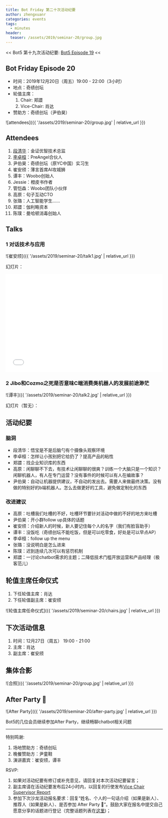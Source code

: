 ```yaml
---
title: Bot Friday 第二十次活动纪要
author: zhengxuanr
categories: events
tags:
  - minutes
header:
  teaser: /assets/2019/seminar-20/group.jpg
---
```


<< Bot5 第十九次活动纪要: [Bot5 Episode 19](https://bot5.ml/events/seminar-minutes-19) <<

## Bot Friday Episode 20

- 时间：2019年12月20日（周五）19:00 - 22:00（3小时）
- 地点：奇绩创坛
- 轮值主席：
    1. Chair: 郑譞
    1. Vice-Chair: 肖达
- 赞助方：奇绩创坛（尹伯昊）

![attendees]({{ '/assets/2019/seminar-20/group.jpg' | relative_url }})

## Attendees

1. [段清华](/people/qhduan)：金证优智技术总监
1. [李卓桓](/people/huan/)：PreAngel合伙人
1. 尹伯昊：奇绩创坛（原YC中国）实习生
1. 崔安颀：薄言首席AI攻城狮
1. 谭丰：Woobo创始人
1. Jessie：橙皮书作者
1. 管恺森：Woobo团队小伙伴
1. 高原：句子互动CTO
1. 张璐：人工智能学生……
1. 郑譞：伽利略资本
1. 陈璞：曼哈顿消毒创始人

## Talks

### 1 对话技术与应用

![崔安颀]({{ '/assets/2019/seminar-20/talk1.jpg' | relative_url }})

幻灯片：

<div class="video-container" style="
    position: relative;
    padding-bottom:56.25%;
    padding-top:30px;
    height:0;
    overflow:hidden;
">
  <iframe
    src='{{ '/assets/js/viewer-js/#/assets/2019/seminar-20/talk1.pdf' | relative_url }}'
    width='560'
    height='315'
    allowfullscreen
    webkitallowfullscreen
    frameborder="0"
    style="
      position: absolute;
      top:0;
      left:0;
      width:100%;
      height:100%;
    "
  ></iframe>
</div>

### 2 Jibo和Cozmo之死是否意味C端消费类机器人的发展前途渺茫

![谭丰]({{ '/assets/2019/seminar-20/talk2.jpg' | relative_url }})

幻灯片（暂无）：

## 活动纪要

### 脑洞

- 段清华：悟宝是不是后脑勺有个摄像头观察环境
- 李卓桓：怎样让小孩别把它给扔了？提高产品的粘性
- 郑譞：找企业知识库的东西
- 高原：闲聊聊不下去，有技术让闲聊聊的很爽？训练一个大脑只是一个知识？闲聊机器人，有人在专门运营？没有事件的时候可以有人在编故事？
- 尹伯昊：自动让机器提供建议，不自动的发出去。需要人来做最终决策。没有做的特别好的b端机器人。怎么去做更好的工具，避免做定制化的东西

### 改进建议

- 高原：吐槽我们吐槽的不好，吐槽环节要针对活动中做的不好的地方来吐槽
- 尹伯昊：开小群follow up具体的话题
- 崔安颀：介绍新人的时候，新人要记住每个人的名字（我们有脸盲助手）
- 谭丰：没饭吃（奇绩创坛不能吃饭，但是可以吃零食，好处是可以早点AP）
- 李卓桓：follow up the menu
- 张璐：没说明白是怎么进来
- 陈璞：迟到连续几次可以有惩罚机制
- 郑譞：一讨论chatbot需求的主题；二降低技术门槛开放运营和产品经理（极客范儿）

## 轮值主席任命仪式

1. 下任轮值主席：肖达
2. 下任轮值副主席：崔安颀

![轮值主席任命仪式]({{ '/assets/2019/seminar-20/chairs.jpg' | relative_url }})

## 下次活动信息

1. 时间：12月27日（周五） 19:00 - 21:00
1. 主席：肖达
1. 副主席：崔安颀

## 集体合影

![合照]({{ '/assets/2019/seminar-20/group.jpg' | relative_url }})

## After Party 🍻

![After Party]({{ '/assets/2019/seminar-20/after-party.jpg' | relative_url }})

Bot5的几位会员继续参加After Party，继续畅聊chatbot相关问题

-----

特别鸣谢:

1. 场地赞助方：奇绩创坛
1. 晚餐赞助方：尹童鞋
1. 演讲嘉宾：崔安颀，谭丰

RSVP:

1. 如果对活动纪要有修订或补充意见，请回复对本次活动纪要留言；
1. 副主席请在活动纪要发布后24小时内，以回复的行使发布[Vice Chair Supervisor Report](/manuals/chair/#vice-chair-supervisor-report)
1. 参加下次沙龙活动报名要求：回复“姓名、个人的一句话介绍（如果是新人）、推荐人（如果是新人）、是否参加 After Party 🍻”。鼓励大家在报名中提交自己愿意分享的话题进行登记（完整话题列表在[这里](https://www.bot5.ml/talks/))；
